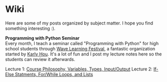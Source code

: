 # Wiki

Here are some of my posts organized by subject matter. I hope you find something interesting :). 

**Programming with Python Seminar** <br> Every month, I teach a seminar called "Programming with Python" for high school students through [Wave Learning Festival](https://www.wavelf.org), a fantastic organization started by [Karly Hou](https://www.karlyhou.com). It's a lot of fun and I post my lecture notes here so the students can review it afterwards.

Lecture 1: [Course Philosophy, Variables, Types, Input/Output](https://harrisshadmany.github.io/2021/07/24/Lecture_One.html) 
Lecture 2: [If-Else Statments, For/While Loops, and Lists](https://harrisshadmany.github.io/2020/07/25/Lecture_Two.html) 
